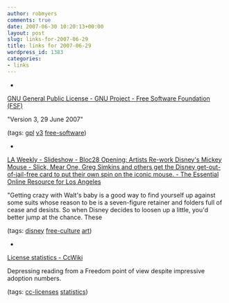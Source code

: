 ```yaml
---
author: robmyers
comments: true
date: 2007-06-30 10:20:13+00:00
layout: post
slug: links-for-2007-06-29
title: links for 2007-06-29
wordpress_id: 1383
categories:
- links
---
```


  

  *   


[GNU General Public License - GNU Project - Free Software Foundation (FSF)](http://www.gnu.org/licenses/gpl.html)

  


"Version 3, 29 June 2007"

  


(tags: [gpl](http://del.icio.us/robmyers/gpl) [v3](http://del.icio.us/robmyers/v3) [free-software](http://del.icio.us/robmyers/free-software))

  

  

  *   


[LA Weekly - Slideshow - Bloc28 Opening: Artists Re-work Disney's Mickey Mouse - Slick, Mear One, Greg Simkins and others get the Disney get-out-of-jail-free card to put their own spin on the iconic mouse. - The Essential Online Resource for Los Angeles](http://www.laweekly.com/index.php?option=com_slideshow&type=1&gallery=425&Itemid=565)

  


"Getting crazy with Walt's baby is a good way to find yourself up against some suits whose reason to be is a seven-figure retainer and folders full of cease and desists. So when Disney decides to loosen up a little, you'd better jump at the chance. These

  


(tags: [disney](http://del.icio.us/robmyers/disney) [free-culture](http://del.icio.us/robmyers/free-culture) [art](http://del.icio.us/robmyers/art))

  

  

  *   


[License statistics - CcWiki](http://wiki.creativecommons.org/License_statistics)

  


Depressing reading from a Freedom point of view despite impressive adoption numbers.

  


(tags: [cc-licenses](http://del.icio.us/robmyers/cc-licenses) [statistics](http://del.icio.us/robmyers/statistics))

  

  
  



